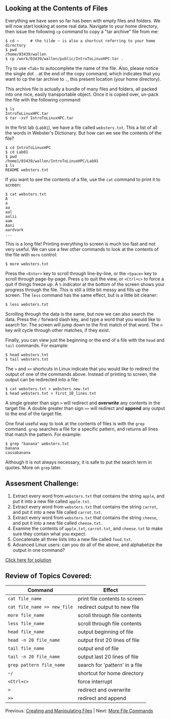 ## Looking at the Contents of Files

Everything we have seen so far has been with empty files and folders. We will now start looking at some real data. Navigate to your home directory, then issue the following `cp` command to copy a "tar archive" file from me:

```
$ cd ~     # the tilde ~ is also a shortcut referring to your home directory
$ pwd
/home/03439/wallen
$ cp /work/03439/wallen/public/IntroToLinuxHPC.tar .
```

Try to use `<Tab>` to autocomplete the name of the file. Also, please notice the single dot `.` at the end of the copy command, which indicates that you want to cp the tar archive to `.`, this present location (your home directory).

This archive file is actually a bundle of many files and folders, all packed into one nice, easily transportable object. Once it is copied over, un-pack the file with the following command:

```
$ ls
IntroToLinuxHPC.tar
$ tar -xvf IntroToLinuxHPC.tar
```

In the first lab (`Lab01`), we have a file called `websters.txt`. This a list of all the words in Webster's Dictionary. But how can we see the contents of the file?

```
$ cd IntroToLinuxHPC
$ cd Lab01
$ pwd
/home1/03439/wallen/IntroToLinuxHPC/Lab01
$ ls
README websters.txt
```

If you want to see the contents of a file, use the `cat` command to print it to screen:

```
$ cat websters.txt
A
a
aa
aal
aalii
aam
Aani
aardvark
...
```

This is a long file! Printing everything to screen is much too fast and not very useful. We can use a few other commands to look at the contents of the file with `more` control:

```
$ more websters.txt
```

Press the `<Enter>` key to scroll through line-by-line, or the `<Space>` key to scroll through page-by-page. Press `q` to quit the view, or `<Ctrl+c>` to force a quit if things freeze up. A `%` indicator at the bottom of the screen shows your progress through the file. This is still a little bit messy and fills up the screen. The `less` command has the same effect, but is a little bit cleaner:

```
$ less websters.txt
```

Scrolling through the data is the same, but now we can also search the data. Press the `/` forward slash key, and type a word that you would like to search for. The screen will jump down to the first match of that word. The `n` key will cycle through other matches, if they exist.

Finally, you can view just the beginning or the end of a file with the `head` and `tail` commands. For example:

```
$ head websters.txt
$ tail websters.txt
```

The `>` and `>>` shortcuts in Linux indicate that you would like to redirect the output of one of the commands above. Instead of printing to screen, the output can be redirected into a file:

```
$ cat websters.txt > websters_new.txt
$ head websters.txt > first_10_lines.txt
```

A single greater than sign `>` will redirect and **overwrite** any contents in the target file. A double greater than sign `>>` will redirect and **append** any output to the end of the target file.


One final useful way to look at the contents of files is with the `grep` command. `grep` searches a file for a specific pattern, and returns all lines that match the pattern. For example:

```
$ grep "banana" websters.txt
banana
cassabanana
```

Although it is not always necessary, it is safe to put the search term in quotes. More on `grep` later.


## Assesment Challenge:


1. Extract every word from `websters.txt` that contains the string `apple`, and put it into a new file called `apple.txt`.
2. Extract every word from `websters.txt` that contains the string `carrot`, and put it into a new file called `carrot.txt`.
3. Extract every word from `websters.txt` that contains the string `cheese`, and put it into a new file called `cheese.txt`.
4. Examine the contents of `apple.txt`, `carrot.txt`, and `cheese.txt` to make sure they contain what you expect.
5. Concatenate all three lists into a new file called `food.txt`.
6. Advanced Linux users: can you do all of the above, and alphabetize the output in one command?

[Click here for solution](intro_to_linux_04_solution.md)

## Review of Topics Covered:

| Command                     | Effect     |
|-----------------------------|------------|
| `cat file_name`             | print file contents to screen |
| `cat file_name >> new_file` | redirect output to new file |
| `more file_name`            | scroll through file contents |
| `less file_name`            | scroll through file contents |
| `head file_name`            | output beginning of file |
| `head -n 20 file_name`      | output first 20 lines of file |
| `tail file_name`            | output end of file |
| `tail -n 20 file_name`      | output last 20 lines of file |
| `grep pattern file_name`    | search for 'pattern' in a file |
| `~/`                        | shortcut for home directory |
| `<Ctrl+c>`                  | force interrupt |
| `>`                         | redirect and overwrite |
| `>>`                        | redirect and append |


Previous: [Creating and Manipulating Files](intro_to_linux_03.md) | Next: [More File Commands](intro_to_linux_05.md)

